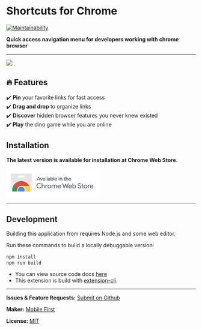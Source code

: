 # Shortcuts for Chrome

[![Maintainability](https://api.codeclimate.com/v1/badges/a157da9689c99fc90a57/maintainability)](https://codeclimate.com/github/MobileFirstLLC/shortcuts-for-chrome/maintainability)


**Quick access navigation menu for developers working with chrome browser**

* * * 

<img src='https://lh3.googleusercontent.com/NmmoTZwJiTAIYdpkiSaepbJ3WdwT2XNo1yh3ljkQzeqUGQivtIJrHyjzOSAKzW83wjSyZtFj6kg=w640-h400-e365' />

## 🔥 Features

✔️ **Pin** your favorite links for fast access<br/>
✔️ **Drag and drop** to organize links<br/>
✔️ **Discover** hidden browser features you never knew existed<br/>
✔️ **Play** the dino game while you are online<br/>

## Installation

**The latest version is available for installation at Chrome Web Store.**

<a href="https://chrome.google.com/webstore/detail/jnmekaomnicdcpgdndekkmojfomifjal">
<img alt="install at chrome web store" width="250" src="https://raw.githubusercontent.com/MobileFirstLLC/shortcuts-for-chrome/master/.github/badge.png"/>
</a>

* * * 

## Development

Building this application from requires Node.js and some web editor.

Run these commands to build a locally debuggable version:

```
npm install
npm run build
```

- You can view source code docs [here](http://oss.mobilefirst.me/shortcuts-for-chrome/)
- This extension is build with [extension-cli](https://oss.mobilefirst.me/extension-cli/).

* * *

**Issues & Feature Requests:** [Submit on Github](https://github.com/MobileFirstLLC/shortcuts-for-chrome/issues/new/choose)

**Maker:** [Mobile First](https://mobilefirst.me)

**License:** [MIT](https://github.com/MobileFirstLLC/shortcuts-for-chrome/blob/master/LICENSE)
